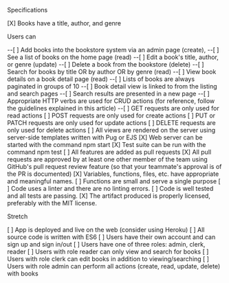 Specifications

[X]    Books have a title, author, and genre

Users can

--[ ]        Add books into the bookstore system via an admin page (create),
--[ ]        See a list of books on the home page (read)
--[ ]        Edit a book's title, author, or genre (update)
--[ ]        Delete a book from the bookstore (delete)
--[ ]        Search for books by title OR by author OR by genre (read)
--[ ]        View book details on a book detail page (read)
--[ ]    Lists of books are always paginated in groups of 10
--[ ]    Book detail view is linked to from the listing and search pages
--[ ]    Search results are presented in a new page
--[ ]    Appropriate HTTP verbs are used for CRUD actions (for reference, follow the guidelines explained in this article)
--[ ]        GET requests are only used for read actions
[ ]        POST requests are only used for create actions
[ ]        PUT or PATCH requests are only used for update actions
[ ]        DELETE requests are only used for delete actions
[ ]    All views are rendered on the server using server-side templates written with Pug or EJS
[X]    Web server can be started with the command npm start
[X]    Test suite can be run with the command npm test
[ ]    All features are added as pull requests
[X]    All pull requests are approved by at least one other member of the team using GitHub's pull request review feature (so that your teammate's approval is of the PR is documented)
[X]  Variables, functions, files, etc. have appropriate and meaningful names.
[ ]  Functions are small and serve a single purpose
[ ]  Code uses a linter and there are no linting errors.
[ ]  Code is well tested and all tests are passing.
[X]  The artifact produced is properly licensed, preferably with the MIT license.

Stretch

[ ]    App is deployed and live on the web (consider using Heroku)
[ ]    All source code is written with ES6
[ ]    Users have their own account and can sign up and sign in/out
[ ]    Users have one of three roles: admin, clerk, reader
[ ]        Users with role reader can only view and search for books
[ ]        Users with role clerk can edit books in addition to viewing/searching
[ ]        Users with role admin can perform all actions (create, read, update, delete) with books

